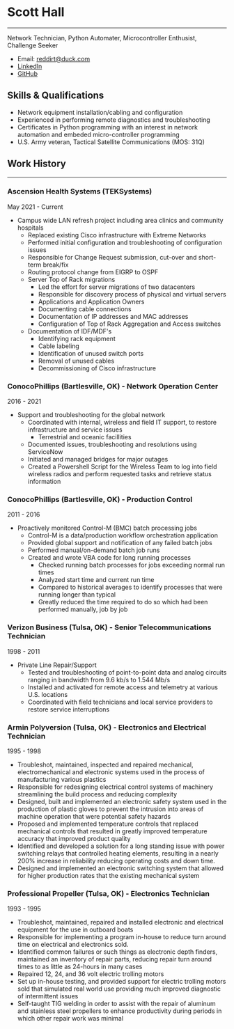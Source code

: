 # Scott Hall
---

Network Technician, Python Automater, Microcontroller Enthusist, Challenge Seeker

- Email: reddirt@duck.com
- [LinkedIn](https://www.linkedin.com/in/scotty-hall-b92b29200/)
- [GitHub](https://github.com/RedDirtBits)

Skills & Qualifications
---
- Network equipment installation/cabling and configuration
- Experienced in performing remote diagnostics and troubleshooting
- Certificates in Python programming with an interest in network automation and embeded micro-controller programming
- U.S. Army veteran, Tactical Satellite Communications (MOS: 31Q)

## Work History
---

### Ascension Health Systems (TEKSystems)
May 2021 - Current

- Campus wide LAN refresh project including area clinics and community hospitals
	- Replaced existing Cisco infrastructure with Extreme Networks
	- Performed initial configuration and troubleshooting of configuration issues
	- Responsible for Change Request submission, cut-over and short-term break/fix
	-  Routing protocol change from EIGRP to OSPF
	- Server Top of Rack migrations
		- Led the effort for server migrations of two datacenters
		- Responsible for discovery process of physical and virtual servers
		- Applications and Application Owners
		- Documenting cable connections
		- Documentation of IP addresses and MAC addresses
		- Configuration of Top of Rack Aggregation and Access switches
	- Documentation of IDF/MDF's
		- Identifying rack equipment
		- Cable labeling
		- Identification of unused switch ports
		- Removal of unused cables
		- Decommissioning of Cisco infrastructure


### ConocoPhillips (Bartlesville, OK) - Network Operation Center
2016 - 2021

- Support and troubleshooting for the global network
	- Coordinated with internal, wireless and field IT support, to restore infrastructure and service issues
		-   Terrestrial and oceanic facillities
	-   Documented issues, troubleshooting and resolutions using ServiceNow
	-   Initiated and managed bridges for major outages
	- Created a Powershell Script for the Wireless Team to log into field wireless radios and perform requested tasks and retrieve status information


### ConocoPhillips (Bartlesville, OK) - Production Control
2011 - 2016

- Proactively monitored Control-M (BMC) batch processing jobs
	-   Control-M is a data/production workflow orchestration application
	-   Provided global support and notification of any failed batch jobs
	-   Performed manual/on-demand batch job runs
	-   Created and wrote VBA code for long running processes
		-   Checked running batch processes for jobs exceeding normal run times
		-   Analyzed start time and current run time
		-   Compared to historical averages to identify processes that were running longer than typical
		-   Greatly reduced the time required to do so which had been performed manually, job by job


### Verizon Business (Tulsa, OK) - Senior Telecommunications Technician
1998 - 2011

- Private Line Repair/Support
	-   Tested and troubleshooting of point-to-point data and analog circuits ranging in bandwidth from 9.6 kb/s to 1.544 Mb/s
	-   Installed and activated for remote access and telemetry at various U.S. locations
	-   Coordinated with field technicians and local service providers to restore service interruptions


### Armin Polyversion (Tulsa, OK) - Electronics and Electrical Technician
1995 - 1998

- Troubleshot, maintained, inspected and repaired mechanical, electromechanical and electronic systems used in the process of manufacturing various plastics
- Responsible for redesigning electrical control systems of machinery streamlining the build process and reducing complexity
- Designed, built and implemented an electronic safety system used in the production of plastic gloves to prevent the intrusion into areas of machine operation that were potential safety hazards
- Proposed and implemented temperature controls that replaced mechanical controls that resulted in greatly improved temperature accuracy that improved product quality
- Identified and developed a solution for a long standing issue with power switching relays that controlled heating elements, resulting in a nearly 200% increase in reliability reducing operating costs and down time.
- Designed and implemented an electronic switching system that allowed for higher production rates that the existing mechanical system


### Professional Propeller (Tulsa, OK) - Electronics Technician
1993 - 1995

- Troubleshot, maintained, repaired and installed electronic and electrical equipment for the use in outboard boats
- Responsible for implementing a program in-house to reduce turn around time on electrical and electronics sold.
- Identified common failures or such things as electronic depth finders, maintained an inventory of repair parts, reducing repair turn around times to as little as 24-hours in many cases
- Repaired 12, 24, and 36 volt electric trolling motors
- Set up in-house testing, and provided support for electric trolling motors sold that simulated real world use providing much improved diagnostic of intermittent issues
- Self-taught TIG welding in order to assist with the repair of aluminum and stainless steel propellers to enhance productivity during periods in which other repair work was minimal
